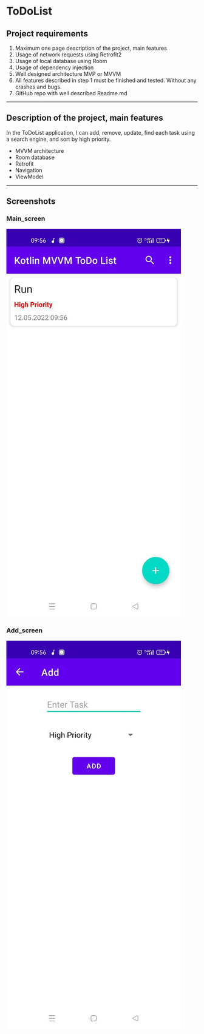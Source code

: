 # ToDoList

## Project requirements
1. Maximum one page description of the project, main features
2. Usage of network requests using Retrofit2
3. Usage of local database using Room
4. Usage of dependency injection
5. Well designed architecture MVP or MVVM
6. All features described in step 1 must be finished and tested. Without any
crashes and bugs.
7. GitHub repo with well described Readme.md

---

## Description of the project, main features

In the ToDoList application, I can add, remove, update, find each task using a search engine, and sort by high priority.

+ MVVM architecture
+ Room database
+ Retrofit
+ Navigation
+ ViewModel

---
## Screenshots

### Main_screen
![](app/src/main/java/com/android/images/Main_screen.jpg)
### Add_screen
![](app/src/main/java/com/android/images/Add_screen.jpg)


